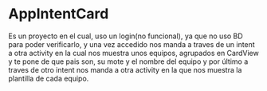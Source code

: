 # AppIntentCard


Es un proyecto en el cual, uso un login(no funcional), ya que no uso BD para poder verificarlo, y una vez accedido nos manda a traves de un intent a otra activity en la cual nos muestra unos equipos, agrupados en CardView y te pone de que pais son, su mote y el nombre del equipo y por último a traves de otro intent nos manda a otra activity en la que nos muestra la plantilla de cada equipo.
